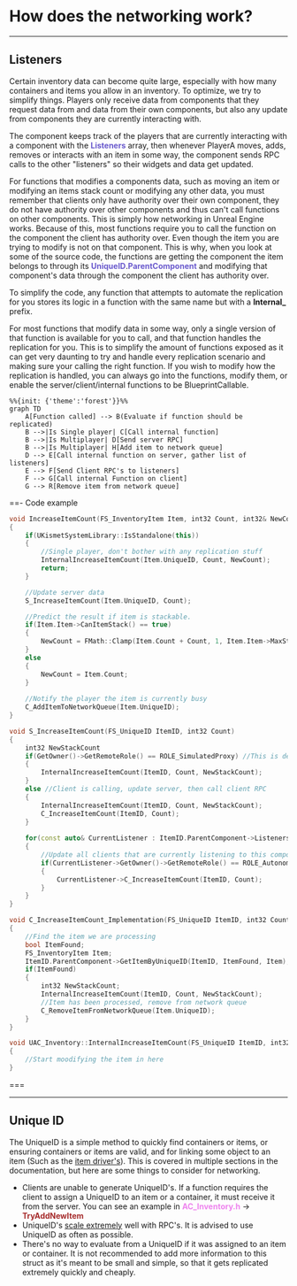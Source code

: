 # How does the networking work?

---
## Listeners

Certain inventory data can become quite large, especially with how many containers and items you allow in an inventory. To optimize, we try to simplify things. Players only receive data from components that they request data from and data from their own components, but also any update from components they are currently interacting with.

The component keeps track of the players that are currently interacting with a component with the <span style="color:slateblue">**Listeners**</span> array, then whenever PlayerA moves, adds, removes or interacts with an item in some way, the component sends RPC calls to the other "listeners" so their widgets and data get updated.

For functions that modifies a components data, such as moving an item or modifying an items stack count or modifying any other data, you must remember that clients only have authority over their own component, they do not have authority over other components and thus can't call functions on other components. This is simply how networking in Unreal Engine works.
Because of this, most functions require you to call the function on the component the client has authority over. Even though the item you are trying to modify is not on that component.
This is why, when you look at some of the source code, the functions are getting the component the item belongs to through its <span style="color:slateblue">**UniqueID**</span>.<span style="color:slateblue">**ParentComponent**</span> and modifying that component's data through the component the client has authority over.

To simplify the code, any function that attempts to automate the replication for you stores its logic in a function with the same name but with a **Internal_** prefix.

For most functions that modify data in some way, only a single version of that function is available for you to call, and that function handles the replication for you. This is to simplify the amount of functions exposed as it can get very daunting to try and handle every replication scenario and making sure your calling the right function. If you wish to modify how the replication is handled, you can always go into the functions, modify them, or enable the server/client/internal functions to be BlueprintCallable.

```mermaid
%%{init: {'theme':'forest'}}%%
graph TD
    A[Function called] --> B(Evaluate if function should be replicated)
    B -->|Is Single player| C[Call internal function]
    B -->|Is Multiplayer| D[Send server RPC]
    B -->|Is Multiplayer| H[Add item to network queue]
    D --> E[Call internal function on server, gather list of listeners]
    E --> F[Send Client RPC's to listeners]
    F --> G[Call internal Function on client]
    G --> R[Remove item from network queue]
```

==- Code example


```C++
void IncreaseItemCount(FS_InventoryItem Item, int32 Count, int32& NewCount)
{
    if(UKismetSystemLibrary::IsStandalone(this))
	{
        //Single player, don't bother with any replication stuff
		InternalIncreaseItemCount(Item.UniqueID, Count, NewCount);
		return;
	}

    //Update server data
	S_IncreaseItemCount(Item.UniqueID, Count);

    //Predict the result if item is stackable.
	if(Item.Item->CanItemStack() == true)
	{
		NewCount = FMath::Clamp(Item.Count + Count, 1, Item.Item->MaxStack);
	}
	else
	{
		NewCount = Item.Count;
	}
    
    //Notify the player the item is currently busy
	C_AddItemToNetworkQueue(Item.UniqueID);
}

void S_IncreaseItemCount(FS_UniqueID ItemID, int32 Count)
{
    int32 NewStackCount
    if(GetOwner()->GetRemoteRole() == ROLE_SimulatedProxy) //This is dedicated or listen server. Don't bother with client RPC
	{
		InternalIncreaseItemCount(ItemID, Count, NewStackCount);
	}
	else //Client is calling, update server, then call client RPC
	{
		InternalIncreaseItemCount(ItemID, Count, NewStackCount);
		C_IncreaseItemCount(ItemID, Count);
	}
	
	for(const auto& CurrentListener : ItemID.ParentComponent->Listeners)
	{
		//Update all clients that are currently listening to this component's replication calls.
		if(CurrentListener->GetOwner()->GetRemoteRole() == ROLE_AutonomousProxy && CurrentListener != this)
		{
			CurrentListener->C_IncreaseItemCount(ItemID, Count);
		}
	}
}

void C_IncreaseItemCount_Implementation(FS_UniqueID ItemID, int32 Count)
{
    //Find the item we are processing
	bool ItemFound;
	FS_InventoryItem Item;
	ItemID.ParentComponent->GetItemByUniqueID(ItemID, ItemFound, Item);
	if(ItemFound)
	{
		int32 NewStackCount;
		InternalIncreaseItemCount(ItemID, Count, NewStackCount);
        //Item has been processed, remove from network queue
		C_RemoveItemFromNetworkQueue(Item.UniqueID);
	}
}

void UAC_Inventory::InternalIncreaseItemCount(FS_UniqueID ItemID, int32 Count, int32& NewCount)
{
    //Start moodifying the item in here
}
```
===

---
## Unique ID

The UniqueID is a simple method to quickly find containers or items, or ensuring containers or items are valid, and for linking some object to an item (Such as the [item driver's](https://inventoryframework.github.io/classes-and-settings/o_itemobjectandac_itemdriver/)). This is covered in multiple sections in the documentation, but here are some things to consider for networking.

- Clients are unable to generate UniqueID's. If a function requires the client to assign a UniqueID to an item or a container, it must receive it from the server. You can see an example in <span style="color:violet">**AC_Inventory.h**</span> -> <span style="color:brown">**TryAddNewItem**</span>
- UniqueID's [scale extremely](https://inventoryframework.github.io/workinginthesystem/creatingcustomfunctions/#network-optimizations) well with RPC's. It is advised to use UniqueID as often as possible.
- There's no way to evaluate from a UniqueID if it was assigned to an item or container. It is not recommended to add more information to this struct as it's meant to be small and simple, so that it gets replicated extremely quickly and cheaply.
